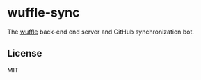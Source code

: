 # wuffle-sync

The [wuffle](https://github.com/nikku/wuffle) back-end end server and GitHub synchronization bot.


## License

MIT

